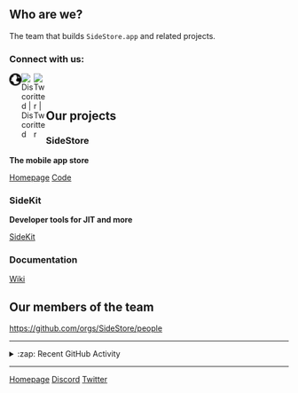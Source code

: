 <!-- 
Docs: How to use GitHub README and actions to auto-generate embedded content.
https://github.com/anuraghazra/github-readme-stats
https://www.youtube.com/watch?v=n6d4KHSKqGk
https://github.com/rahuldkjain/github-profile-readme-generator
 -->

## Who are we?

The team that builds `SideStore.app` and related projects.

### Connect with us:

<!--
[![Website](https://img.shields.io/website?label=sidestore.io&style=for-the-badge&url=https://sidestore.io)](https://sidestore.io)
[![Twitter Follow](https://img.shields.io/twitter/follow/sidestore_io?color=1DA1F2&logo=twitter&style=for-the-badge)](https://twitter.com/intent/follow?original_referer=https%3A%2F%2Fgithub.com%2Fsidestore&screen_name=sidestore)
[![GitHub Followers](https://img.shields.io/github/followers/sidestore?style=for-the-badge)]()
[![GitHub Sponsors](https://img.shields.io/github/sponsors/sidestore?style=for-the-badge
)]() 
-->

[<img align="left" alt="sidestore.io" width="22px" src="https://raw.githubusercontent.com/iconic/open-iconic/master/svg/globe.svg" />][website]
[<img align="left" alt="Discord | Discord" width="22px" src="https://cdn.jsdelivr.net/npm/simple-icons@v3/icons/discord.svg" />][discord]
[<img align="left" alt="Twitter | Twitter" width="22px" src="https://cdn.jsdelivr.net/npm/simple-icons@v3/icons/twitter.svg" />][twitter]

<br />
<br />

## Our projects

### SideStore

__The mobile app store__

[Homepage][website]
[Code][git.sidestore]

### SideKit

__Developer tools for JIT and more__

[SideKit][git.sidekit]

### Documentation

[Wiki][wiki]

## Our members of the team

https://github.com/orgs/SideStore/people

---

<details>
  <summary>:zap: Recent GitHub Activity</summary>

<!--START_SECTION:activity-->
1. 🗣 Commented on [#666](https://github.com/SideStore/SideStore/issues/666) in [SideStore/SideStore](https://github.com/SideStore/SideStore)
2. ❗️ Opened issue [#666](https://github.com/SideStore/SideStore/issues/666) in [SideStore/SideStore](https://github.com/SideStore/SideStore)
3. 🗣 Commented on [#657](https://github.com/SideStore/SideStore/issues/657) in [SideStore/SideStore](https://github.com/SideStore/SideStore)
4. 🗣 Commented on [#657](https://github.com/SideStore/SideStore/issues/657) in [SideStore/SideStore](https://github.com/SideStore/SideStore)
5. 🗣 Commented on [#657](https://github.com/SideStore/SideStore/issues/657) in [SideStore/SideStore](https://github.com/SideStore/SideStore)
6. 🗣 Commented on [#657](https://github.com/SideStore/SideStore/issues/657) in [SideStore/SideStore](https://github.com/SideStore/SideStore)
7. 🗣 Commented on [#657](https://github.com/SideStore/SideStore/issues/657) in [SideStore/SideStore](https://github.com/SideStore/SideStore)
8. ❗️ Opened issue [#665](https://github.com/SideStore/SideStore/issues/665) in [SideStore/SideStore](https://github.com/SideStore/SideStore)
9. 🎉 Merged PR [#616](https://github.com/SideStore/SideStore/pull/616) in [SideStore/SideStore](https://github.com/SideStore/SideStore)
10. 🗣 Commented on [#616](https://github.com/SideStore/SideStore/issues/616) in [SideStore/SideStore](https://github.com/SideStore/SideStore)
11. ❗️ Closed issue [#20](https://github.com/SideStore/omnisette-server/issues/20) in [SideStore/omnisette-server](https://github.com/SideStore/omnisette-server)
12. ❗️ Opened issue [#20](https://github.com/SideStore/omnisette-server/issues/20) in [SideStore/omnisette-server](https://github.com/SideStore/omnisette-server)
13. ❗️ Closed issue [#19](https://github.com/SideStore/omnisette-server/issues/19) in [SideStore/omnisette-server](https://github.com/SideStore/omnisette-server)
14. ❗️ Opened issue [#19](https://github.com/SideStore/omnisette-server/issues/19) in [SideStore/omnisette-server](https://github.com/SideStore/omnisette-server)
15. ❗️ Closed issue [#18](https://github.com/SideStore/omnisette-server/issues/18) in [SideStore/omnisette-server](https://github.com/SideStore/omnisette-server)
16. ❗️ Opened issue [#18](https://github.com/SideStore/omnisette-server/issues/18) in [SideStore/omnisette-server](https://github.com/SideStore/omnisette-server)
17. 🗣 Commented on [#337](https://github.com/SideStore/SideStore/issues/337) in [SideStore/SideStore](https://github.com/SideStore/SideStore)
18. 🗣 Commented on [#47](https://github.com/SideStore/Community-Source/issues/47) in [SideStore/Community-Source](https://github.com/SideStore/Community-Source)
19. ❗️ Closed issue [#47](https://github.com/SideStore/Community-Source/issues/47) in [SideStore/Community-Source](https://github.com/SideStore/Community-Source)
20. 🗣 Commented on [#664](https://github.com/SideStore/SideStore/issues/664) in [SideStore/SideStore](https://github.com/SideStore/SideStore)
<!--END_SECTION:activity-->

</details>

---

[Homepage][patreon] [Discord][discord] [Twitter][twitter]

<!--
- [Patreon][patreon]
- [OpenCollective][opencollective]
- [YouTube][youtube]
-->

[website]: https://sidestore.io
[wiki]: https://wiki.sidestore.io
[twitter]: https://twitter.com/sidestore_io
[discord]: https://discord.gg/sidestore-949183273383395328
[youtube]: https://youtube.com/TODO
[patreon]: https://www.patreon.com/SideStore
[opencollective]: https://opencollective.com/TODO
[git.sidestore]: https://github.com/SideStore/SideStore/
[git.sidekit]: https://github.com/SideStore/SideKit

